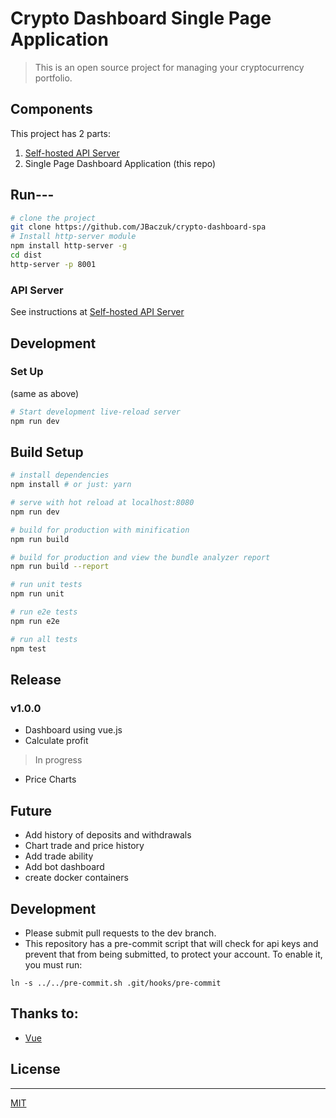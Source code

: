 # Crypto Dashboard Single Page Application

> This is an open source project for managing your cryptocurrency portfolio.

## Components
This project has 2 parts:
1. [Self-hosted API Server](https://github.com/JBaczuk/crypto-dashboard)
2. Single Page Dashboard Application (this repo)

## Run---

```bash
# clone the project
git clone https://github.com/JBaczuk/crypto-dashboard-spa
# Install http-server module
npm install http-server -g
cd dist
http-server -p 8001
```

### API Server
See instructions at [Self-hosted API Server](https://github.com/JBaczuk/crypto-dashboard)

## Development

### Set Up
(same as above)  

```bash
# Start development live-reload server
npm run dev
```

## Build Setup

``` bash
# install dependencies
npm install # or just: yarn

# serve with hot reload at localhost:8080
npm run dev

# build for production with minification
npm run build

# build for production and view the bundle analyzer report
npm run build --report

# run unit tests
npm run unit

# run e2e tests
npm run e2e

# run all tests
npm test
```

## Release
### v1.0.0
- Dashboard using vue.js
- Calculate profit
> In progress
- Price Charts

## Future
- Add history of deposits and withdrawals
- Chart trade and price history
- Add trade ability
- Add bot dashboard
- create docker containers

## Development
- Please submit pull requests to the dev branch.
- This repository has a pre-commit script that will check for api keys and prevent that from being submitted, to protect your account.  To enable it, you must run:

`ln -s ../../pre-commit.sh .git/hooks/pre-commit`

## Thanks to:
- [Vue](https://github.com/vuejs/vue)

## License
-------

[MIT](https://github.com/JBaczuk/crypto-dashboard/blob/master/LICENSE)